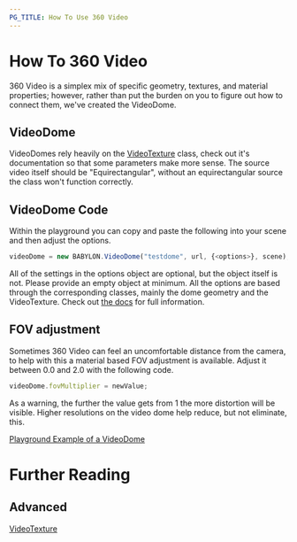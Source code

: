 ```yaml
---
PG_TITLE: How To Use 360 Video
---
```


# How To 360 Video
360 Video is a simplex mix of specific geometry, textures, and material properties; however, rather than put the burden on you to figure out how to connect them, we've created the VideoDome.

## VideoDome
VideoDomes rely heavily on the [VideoTexture](/classes/VideoTexture) class, check out it's documentation so that some parameters make more sense.
The source video itself should be "Equirectangular", without an equirectangular source the class won't function correctly.

## VideoDome Code
Within the playground you can copy and paste the following into your scene and then adjust the options.

```javascript
videoDome = new BABYLON.VideoDome("testdome", url, {<options>}, scene);
```

All of the settings in the options object are optional, but the object itself is not. Please provide an empty object at minimum.
All the options are based through the corresponding classes, mainly the dome geometry and the VideoTexture. Check out [the docs](/classes/VideoDome) for full information.

## FOV adjustment
Sometimes 360 Video can feel an uncomfortable distance from the camera, to help with this a material based FOV adjustment is available.
Adjust it between 0.0 and 2.0 with the following code.

```javascript
videoDome.fovMultiplier = newValue;
```

As a warning, the further the value gets from 1 the more distortion will be visible. Higher resolutions on the video dome help reduce, but not eliminate, this.

[Playground Example of a VideoDome](https://www.babylonjs-playground.com/#1E9JQ8#1)

# Further Reading

## Advanced

[VideoTexture](/classes/VideoTexture)
